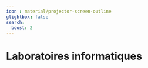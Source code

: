 ```yaml
---
icon : material/projector-screen-outline
glightbox: false
search:
  boost: 2
---
```


# Laboratoires informatiques